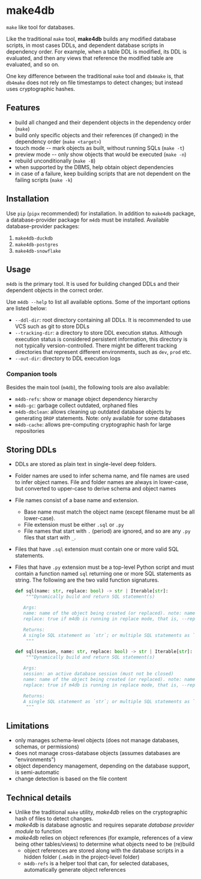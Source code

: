 # make4db

`make` like tool for databases.

Like the traditional `make` tool, **make4db** builds any modified database scripts, in most cases DDLs, and dependent database scripts in dependency order. For example, when a table DDL is modified, its DDL is evaluated, and then any views that reference the modified table are evaluated, and so on.

One key difference between the traditional `make` tool and `db4make` is, that `db4make` does not rely on file timestamps to detect changes; but instead uses cryptographic hashes.

## Features
- build all changed and their dependent objects in the dependency order (`make`)
- build only specific objects and their references (if changed) in the dependency order (`make <target>`)
- touch mode -- mark objects as built, without running SQLs (`make -t`)
- preview mode -- only show objects that would be executed (`make -n`)
- rebuild unconditionally (`make -B`)
- when supported by the DBMS, help obtain object dependencies
- in case of a failure, keep building scripts that are not dependent on the failing scripts (`make -k`)

## Installation

Use `pip` (`pipx` recommended) for installation. In addition to `make4db` package, a database-provider package for `m4db` must be installed. Available database-provider packages:

1. `make4db-duckdb`
1. `make4db-postgres`
1. `make4db-snowflake`

## Usage

`m4db` is the primary tool. It is used for building changed DDLs and their dependent objects in the correct order.

Use `m4db --help` to list all available options. Some of the important options are listed below:

- `--ddl-dir`: root directory containing all DDLs. It is recommended to use VCS such as git to store DDLs
- `--tracking-dir`: a directory to store DDL execution status. Although execution status is considered persistent information, this directory is not typically version-controlled. There might be different tracking directories that represent different environments, such as `dev`, `prod` etc.
- `--out-dir`: directory to DDL execution logs

### Companion tools

Besides the main tool (`m4db`), the following tools are also available:

- `m4db-refs`: show or manage object dependency hierarchy
- `m4db-gc`: garbage collect outdated, orphaned files
- `m4db-dbclean`: allows cleaning up outdated database objects by generating `DROP` statements. Note: only available for some databases
- `m4db-cache`: allows pre-computing cryptographic hash for large repositories

## Storing DDLs
- DDLs are stored as plain text in single-level deep folders.
- Folder names are used to infer schema name, and file names are used to infer object names. File and folder names are always in lower-case, but converted to upper-case to derive schema and object names
- File names consist of a base name and extension.
  - Base name must match the object name (except filename must be all lower-case).
  - File extension must be either `.sql` or `.py`
  - File names that start with `.` (period) are ignored, and so are any `.py` files that start with `_`.
- Files that have `.sql` extension must contain one or more valid SQL statements.
- Files that have `.py` extension must be a top-level Python script and must contain a function named `sql` returning one or more SQL statements as string. The following are the two valid function signatures.

  ```py
  def sql(name: str, replace: bool) -> str | Iterable[str]:
      """Dynamically build and return SQL statement(s)

     Args:
     name: name of the object being created (or replaced). note: name is qualified with the schema name
     replace: true if m4db is running in replace mode, that is, --replace option was specified at run-time

     Returns:
     A single SQL statement as `str`; or multiple SQL statements as `Iterable[str]`
      """
  ```
  ```py
  def sql(session, name: str, replace: bool) -> str | Iterable[str]:
      """Dynamically build and return SQL statement(s)

     Args:
     session: an active database session (must not be closed)
     name: name of the object being created (or replaced). note: name is qualified with the schema name
     replace: true if m4db is running in replace mode, that is, --replace option was specified at run-time

     Returns:
     A single SQL statement as `str`; or multiple SQL statements as `Iterable[str]`
      """
  ```

## Limitations
- only manages schema-level objects (does not manage databases, schemas, or permissions)
- does not manage cross-database objects (assumes databases are "environments")
- object dependency management, depending on the database support, is semi-automatic
- change detection is based on the file content

## Technical details
- Unlike the traditional `make` utility, *make4db* relies on the cryptographic hash of files to detect changes.
- *make4db* is database agnostic and requires separate *database provider module* to function
- *make4db* relies on object references (for example, references of a view being other tables/views) to determine what objects need to be (re)build
  - object references are stored along with the database scripts in a hidden folder (`.m4db` in the project-level folder)
  - `m4db-refs` is a helper tool that can, for selected databases, automatically generate object references
